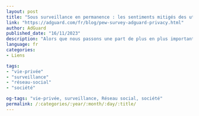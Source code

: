 ```yaml
---
layout: post
title: "Sous surveillance en permanence : les sentiments mitigés des utilisateurs"
link: "https://adguard.com/fr/blog/pew-survey-adguard-privacy.html"
author: AdGuard
published_date: "16/11/2023"
description: "Alors que nous passons une part de plus en plus importante de notre vie en ligne - plus de 6 heures par jour en moyenne - nous sommes confrontés à un défi croissant : comment nous protéger et, en particulier, protéger nos données personnelles dans le monde numérique. De nombreuses entreprises privées, telles que les géants des médias sociaux, les publicitaires et les courtiers en données, sont avides de ces données. Elles les récoltent et les exploitent à des fins lucratives, parfois à notre insu ou sans notre consentement explicite. Les pouvoirs publics puisent également dans le vivier de données en ligne, souvent par le biais d'intermédiaires afin de contourner les garanties légales."
language: fr
categories:
- Liens

tags:
- "vie-privée"
- "surveillance"
- "réseau-social"
- "société"

og-tags: "vie-privée, surveillance, Réseau social, société"
permalink: /:categories/:year/:month/:day/:title/
---
```

